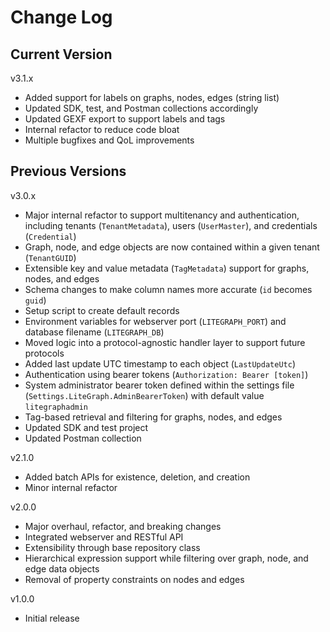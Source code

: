 # Change Log

## Current Version

v3.1.x

- Added support for labels on graphs, nodes, edges (string list)
- Updated SDK, test, and Postman collections accordingly
- Updated GEXF export to support labels and tags
- Internal refactor to reduce code bloat
- Multiple bugfixes and QoL improvements

## Previous Versions

v3.0.x

- Major internal refactor to support multitenancy and authentication, including tenants (`TenantMetadata`), users (`UserMaster`), and credentials (`Credential`)
- Graph, node, and edge objects are now contained within a given tenant (`TenantGUID`)
- Extensible key and value metadata (`TagMetadata`) support for graphs, nodes, and edges
- Schema changes to make column names more accurate (`id` becomes `guid`)
- Setup script to create default records
- Environment variables for webserver port (`LITEGRAPH_PORT`) and database filename (`LITEGRAPH_DB`)
- Moved logic into a protocol-agnostic handler layer to support future protocols
- Added last update UTC timestamp to each object (`LastUpdateUtc`)
- Authentication using bearer tokens (`Authorization: Bearer [token]`)
- System administrator bearer token defined within the settings file (`Settings.LiteGraph.AdminBearerToken`) with default value `litegraphadmin`
- Tag-based retrieval and filtering for graphs, nodes, and edges
- Updated SDK and test project
- Updated Postman collection

v2.1.0

- Added batch APIs for existence, deletion, and creation
- Minor internal refactor 

v2.0.0

- Major overhaul, refactor, and breaking changes
- Integrated webserver and RESTful API
- Extensibility through base repository class
- Hierarchical expression support while filtering over graph, node, and edge data objects
- Removal of property constraints on nodes and edges

v1.0.0

- Initial release